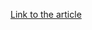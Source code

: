 [Link to the article](https://newyorker.com/magazine/2021/04/26/the-incredible-rise-of-north-koreas-hacking-army)
